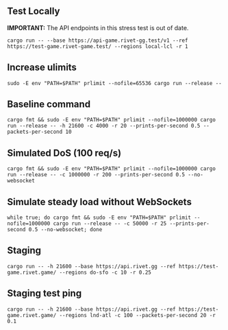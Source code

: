 ## Test Locally

**IMPORTANT:** The API endpoints in this stress test is out of date.

```
cargo run -- --base https://api-game.rivet-gg.test/v1 --ref https://test-game.rivet-game.test/ --regions local-lcl -r 1
```

## Increase ulimits

```
sudo -E env "PATH=$PATH" prlimit --nofile=65536 cargo run --release --
```

## Baseline command

```
cargo fmt && sudo -E env "PATH=$PATH" prlimit --nofile=1000000 cargo run --release -- -h 21600 -c 4000 -r 20 --prints-per-second 0.5 --packets-per-second 10
```

## Simulated DoS (100 req/s)

```
cargo fmt && sudo -E env "PATH=$PATH" prlimit --nofile=1000000 cargo run --release -- -c 1000000 -r 200 --prints-per-second 0.5 --no-websocket
```

## Simulate steady load without WebSockets

```
while true; do cargo fmt && sudo -E env "PATH=$PATH" prlimit --nofile=1000000 cargo run --release -- -c 50000 -r 25 --prints-per-second 0.5 --no-websocket; done
```

## Staging

```
cargo run -- -h 21600 --base https://api.rivet.gg --ref https://test-game.rivet.game/ --regions do-sfo -c 10 -r 0.25
```

## Staging test ping

```
cargo run -- -h 21600 --base https://api.rivet.gg --ref https://test-game.rivet.game/ --regions lnd-atl -c 100 --packets-per-second 20 -r 0.1
```
